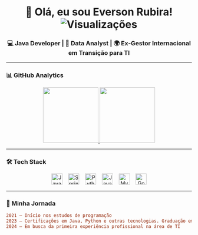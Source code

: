 <h1 align="center">
  👋 Olá, eu sou Everson Rubira!
  <img src="https://komarev.com/ghpvc/?username=EversonRubira&label=PROFILE+VIEWS&color=blue&style=flat-square" alt="Visualizações"> 
</h1>

<h3 align="center">
  💻 Java Developer | 🐍 Data Analyst | 🌍 Ex-Gestor Internacional em Transição para TI
</h3>

---

### 📊 GitHub Analytics  
<div align="center">
  <a href="https://github.com/EversonRubira">
    <!-- Gráfico com tema escuro e borda sutil -->
    <img height="150em" src="https://github-readme-stats.vercel.app/api?username=EversonRubira&show_icons=true&theme=dark&bg_color=0d1117&hide_border=true&include_all_commits=true&count_private=true"/>
    <img height="150em" src="https://github-readme-stats.vercel.app/api/top-langs/?username=EversonRubira&layout=compact&theme=dark&bg_color=0d1117&hide_border=true"/>
  </a>
</div>

---

### 🛠 Tech Stack

<p align="center">
  <img src="https://cdn.jsdelivr.net/gh/devicons/devicon/icons/java/java-original.svg" width="30" title="Java"/>&nbsp;&nbsp;&nbsp;
  <img src="https://cdn.jsdelivr.net/gh/devicons/devicon/icons/spring/spring-original.svg" width="30" title="Spring Boot"/>&nbsp;&nbsp;&nbsp;
  <img src="https://cdn.jsdelivr.net/gh/devicons/devicon/icons/python/python-original.svg" width="30" title="Python"/>&nbsp;&nbsp;&nbsp;
  <img src="https://cdn.jsdelivr.net/gh/devicons/devicon/icons/javascript/javascript-original.svg" width="30" title="JavaScript"/>&nbsp;&nbsp;&nbsp;
  <img src="https://cdn.jsdelivr.net/gh/devicons/devicon/icons/mysql/mysql-original.svg" width="30" title="MySQL"/>&nbsp;&nbsp;&nbsp;
  <img src="https://cdn.jsdelivr.net/gh/devicons/devicon/icons/go/go-original.svg" width="30" title="Go"/>
</p>


---

### 📌 Minha Jornada  
```diff
2021 – Início nos estudos de programação
2023 – Certificações em Java, Python e outras tecnologias. Graduação em Desenvolvimento de Sistemas iniciada
2024 – Em busca da primeira experiência profissional na área de TI


  
